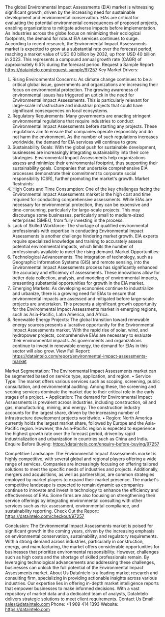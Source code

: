 The global Environmental Impact Assessments (EIA) market is witnessing significant growth, driven by the increasing need for sustainable development and environmental conservation. EIAs are critical for evaluating the potential environmental consequences of proposed projects, enabling organizations to mitigate adverse impacts before implementation. As industries across the globe focus on minimizing their ecological footprints, the demand for robust EIA services continues to surge. According to recent research, the Environmental Impact Assessments market is expected to grow at a substantial rate over the forecast period, reaching a market value of USD 60 billion by 2032, up from USD 40 billion in 2023. This represents a compound annual growth rate (CAGR) of approximately 6.5% during the forecast period.
Request a Sample Report: https://dataintelo.com/request-sample/97257
Key Market Drivers:
1.	Rising Environmental Concerns: As climate change continues to be a critical global issue, governments and organizations are increasing their focus on environmental protection. The growing awareness of environmental issues has triggered an uptick in the need for Environmental Impact Assessments. This is particularly relevant for large-scale infrastructure and industrial projects that could have significant consequences on local ecosystems.
2.	Regulatory Requirements: Many governments are enacting stringent environmental regulations that require industries to conduct Environmental Impact Assessments before starting any projects. These regulations aim to ensure that companies operate responsibly and do not harm the environment. As the number of such regulations increases worldwide, the demand for EIA services will continue to grow.
3.	Sustainability Goals: With the global push for sustainable development, businesses are increasingly integrating sustainability into their core strategies. Environmental Impact Assessments help organizations assess and minimize their environmental footprint, thus supporting their sustainability goals. Companies that undertake comprehensive EIA processes demonstrate their commitment to corporate social responsibility (CSR), further promoting the market's growth.
Market Restraints:
1.	High Costs and Time Consumption: One of the key challenges facing the Environmental Impact Assessments market is the high cost and time required for conducting comprehensive assessments. While EIAs are necessary for environmental protection, they can be expensive and time-consuming, particularly for large-scale projects. This may discourage some businesses, particularly small to medium-sized enterprises (SMEs), from fully investing in the process.
2.	Lack of Skilled Workforce: The shortage of qualified environmental professionals with expertise in conducting Environmental Impact Assessments is another challenge hindering market growth. EIA experts require specialized knowledge and training to accurately assess potential environmental impacts, which limits the number of professionals available to meet the rising demand.
Market Opportunities:
1.	Technological Advancements: The integration of technology, such as Geographic Information Systems (GIS) and remote sensing, into the Environmental Impact Assessments process has significantly enhanced the accuracy and efficiency of assessments. These innovations allow for better data collection, analysis, and modeling of environmental impacts, presenting substantial opportunities for growth in the EIA market.
2.	Emerging Markets: As developing economies continue to industrialize and urbanize, there is a growing need for EIAs to ensure that environmental impacts are assessed and mitigated before large-scale projects are undertaken. This presents a significant growth opportunity for the Environmental Impact Assessments market in emerging regions, such as Asia-Pacific, Latin America, and Africa.
3.	Renewable Energy Projects: The global transition toward renewable energy sources presents a lucrative opportunity for the Environmental Impact Assessments market. With the rapid rise of solar, wind, and hydropower projects, comprehensive EIAs are necessary to evaluate their environmental impacts. As governments and organizations continue to invest in renewable energy, the demand for EIAs in this sector will also grow.
View Full Report: https://dataintelo.com/report/environmental-impact-assessments-market

Market Segmentation:
The Environmental Impact Assessments market can be segmented based on service type, application, and region.
•	Service Type: The market offers various services such as scoping, screening, public consultation, and environmental auditing. Among these, the screening and scoping services dominate the market due to their critical role in the early stages of a project.
•	Application: The demand for Environmental Impact Assessments is prevalent across industries, including construction, oil and gas, manufacturing, mining, and energy. The construction industry accounts for the largest share, driven by the increasing number of infrastructure development projects worldwide.
•	Region: North America currently holds the largest market share, followed by Europe and the Asia-Pacific region. However, the Asia-Pacific region is expected to experience the highest growth rate over the forecast period, driven by rapid industrialization and urbanization in countries such as China and India.
Enquire Before Buying: https://dataintelo.com/enquiry-before-buying/97257

Competitive Landscape:
The Environmental Impact Assessments market is highly competitive, with several global and regional players offering a wide range of services. Companies are increasingly focusing on offering tailored solutions to meet the specific needs of industries and projects. Additionally, mergers and acquisitions, as well as partnerships, are common strategies employed by market players to expand their market presence.
The market's competitive landscape is expected to remain dynamic as companies continue to innovate and invest in technology to enhance the efficiency and effectiveness of EIAs. Some firms are also focusing on strengthening their service offerings by integrating environmental consulting with other services such as risk assessment, environmental compliance, and sustainability reporting.
Check Out the Report: https://dataintelo.com/checkout/97257

Conclusion:
The Environmental Impact Assessments market is poised for significant growth in the coming years, driven by the increasing emphasis on environmental conservation, sustainability, and regulatory requirements. With a strong demand across industries, particularly in construction, energy, and manufacturing, the market offers considerable opportunities for businesses that prioritize environmental responsibility. However, challenges such as high costs and the shortage of skilled professionals remain. By leveraging technological advancements and addressing these challenges, businesses can unlock the full potential of the Environmental Impact Assessments market.
About Us
DataIntelo is a leading market research and consulting firm, specializing in providing actionable insights across various industries. Our expertise lies in offering in-depth market intelligence reports that empower businesses to make informed decisions. With a vast repository of market data and a dedicated team of analysts, DataIntelo delivers strategic solutions to meet client requirements.
Contact Us
Email: sales@dataintelo.com
Phone: +1 909 414 1393
Website: https://dataintelo.com

